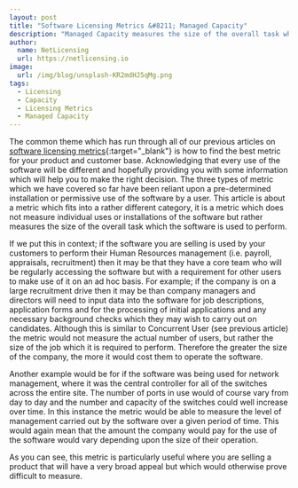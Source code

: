 ```yaml
---
layout: post
title: "Software Licensing Metrics &#8211; Managed Capacity"
description: "Managed Capacity measures the size of the overall task which the software is used to perform"
author:
  name: NetLicensing
  url: https://netlicensing.io
image:
  url: /img/blog/unsplash-KR2mdHJ5qMg.png
tags:
  - Licensing
  - Capacity
  - Licensing Metrics
  - Managed Capacity
---
```


The common theme which has run through all of our previous articles on [software licensing metrics](https://www.google.com/search?q=site%3Anetlicensing.io%20Software%20Licensing%20Metrics "Software Licensing Metrics"){:target="_blank"} is how to find the best metric for your product and customer base. Acknowledging that every use of the software will be different and hopefully providing you with some information which will help you to make the right decision. The three types of metric which we have covered so far have been reliant upon a pre-determined installation or permissive use of the software by a user. This article is about a metric which fits into a rather different category, it is a metric which does not measure individual uses or installations of the software but rather measures the size of the overall task which the software is used to perform.

If we put this in context; if the software you are selling is used by your customers to perform their Human Resources management (i.e. payroll, appraisals, recruitment) then it may be that they have a core team who will be regularly accessing the software but with a requirement for other users to make use of it on an ad hoc basis. For example; if the company is on a large recruitment drive then it may be than company managers and directors will need to input data into the software for job descriptions, application forms and for the processing of initial applications and any necessary background checks which they may wish to carry out on candidates. Although this is similar to Concurrent User (see previous article) the metric would not measure the actual number of users, but rather the size of the job which it is required to perform. Therefore the greater the size of the company, the more it would cost them to operate the software.

Another example would be for if the software was being used for network management, where it was the central controller for all of the switches across the entire site. The number of ports in use would of course vary from day to day and the number and capacity of the switches could well increase over time. In this instance the metric would be able to measure the level of management carried out by the software over a given period of time. This would again mean that the amount the company would pay for the use of the software would vary depending upon the size of their operation.

As you can see, this metric is particularly useful where you are selling a product that will have a very broad appeal but which would otherwise prove difficult to measure.
